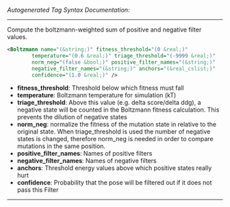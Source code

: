 <!-- THIS IS AN AUTOGENERATED FILE: Don't edit it directly, instead change the schema definition in the code itself. -->

_Autogenerated Tag Syntax Documentation:_

---
Compute the boltzmann-weighted sum of positive and negative filter values.

```xml
<Boltzmann name="(&string;)" fitness_threshold="(0 &real;)"
        temperature="(0.6 &real;)" triage_threshold="(-9999 &real;)"
        norm_neg="(false &bool;)" positive_filter_names="(&string;)"
        negative_filter_names="(&string;)" anchors="(&real_cslist;)"
        confidence="(1.0 &real;)" />
```

-   **fitness_threshold**: Threshold below which fitness must fall
-   **temperature**: Boltzmann temperature for simulation (kT)
-   **triage_threshold**: Above this value (e.g. delta score/delta ddg), a negative state will be counted in the Boltzmann fitness calculation. This prevents the dilution of negative states
-   **norm_neg**: normalize the fitness of the mutation state in relative to the original state. When triage_threshold is used the number of negative states is changed, therefore norm_neg is needed in order to compare mutations in the same position.
-   **positive_filter_names**: Names of positive filters
-   **negative_filter_names**: Names of negative filters
-   **anchors**: Threshold energy values above which positive states really hurt
-   **confidence**: Probability that the pose will be filtered out if it does not pass this Filter

---
